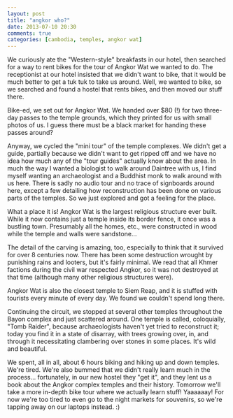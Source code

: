 ```yaml
---
layout: post
title: "angkor who?"
date: 2013-07-10 20:30
comments: true
categories: [cambodia, temples, angkor wat]
---
```




We curiously ate the "Western-style" breakfasts in our hotel, then searched for a way to rent bikes for the tour of Angkor Wat we wanted to do.  The receptionist at our hotel insisted that we didn't want to bike, that it would be much better to get a tuk tuk to take us around.  Well, we wanted to bike, so we searched and found a hostel that rents bikes, and then moved our stuff there.

Bike-ed, we set out for Angkor Wat.  We handed over $80 (!) for two three-day passes to the temple grounds, which they printed for us with small photos of us.  I guess there must be a black market for handing these passes around?

Anyway, we cycled the "mini tour" of the temple complexes.  We didn't get a guide, partially because we didn't want to get ripped off and we have no idea how much any of the "tour guides" actually know about the area.  In much the way I wanted a biologist to walk around Daintree with us, I find myself wanting an archaeologist and a Buddhist monk to walk around with us here.  There is sadly no audio tour and no trace of signboards around here, except a few detailing how reconstruction has been done on various parts of the temples.  So we just explored and got a feeling for the place.

What a place it is!  Angkor Wat is the largest religious structure ever built.  While it now contains just a temple inside its border fence, it once was a bustling town.  Presumably all the homes, etc., were constructed in wood while the temple and walls were sandstone...

The detail of the carving is amazing, too, especially to think that it survived for over 8 centuries now.  There has been some destruction wrought by punishing rains and looters, but it's fairly minimal.  We read that all Khmer factions during the civil war respected Angkor, so it was not destroyed at that time (although many other religious structures were).

Angkor Wat is also the closest temple to Siem Reap, and it is stuffed with tourists every minute of every day.  We found we couldn't spend long there.

Continuing the circuit, we stopped at several other temples throughout the Bayon complex and just scattered around.  One temple is called, coloquially, "Tomb Raider", because archaeologists haven't yet tried to reconstruct it; today you find it in a state of disarray, with trees growing over, in, and through it necessitating clambering over stones in some places.  It's wild and beautiful.

We spent, all in all, about 6 hours biking and hiking up and down temples.  We're tired.  We're also bummed that we didn't really learn much in the process... fortunately, in our new hostel they "get it", and they lent us a book about the Angkor complex temples and their history.  Tomorrow we'll take a more in-depth bike tour where we actually learn stuff!  Yaaaaaay!  For now we're too tired to even go to the night markets for souvenirs, so we're tapping away on our laptops instead.  :)
